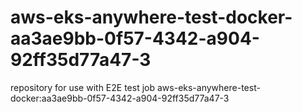 # aws-eks-anywhere-test-docker-aa3ae9bb-0f57-4342-a904-92ff35d77a47-3
repository for use with E2E test job aws-eks-anywhere-test-docker:aa3ae9bb-0f57-4342-a904-92ff35d77a47-3
